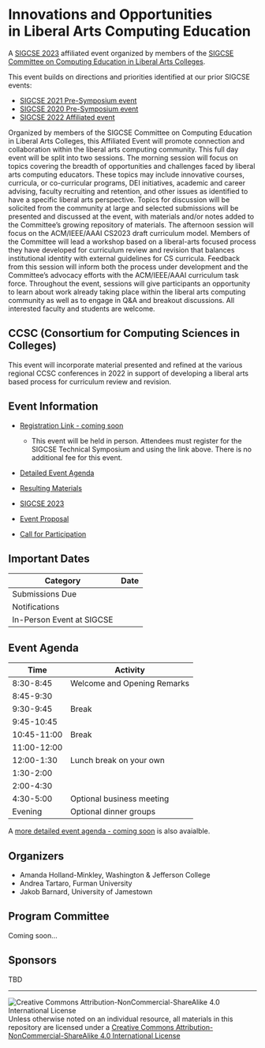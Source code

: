 # Innovations and Opportunities<br>in Liberal Arts Computing Education

A [SIGCSE 2023](https://sigcse2023.sigcse.org) affiliated event organized by members of the [SIGCSE Committee on Computing Education in Liberal Arts Colleges](https://computing-in-the-liberal-arts.github.io/SIGCSE2022-Affiliated-Event/).

This event builds on directions and priorities identified at our prior SIGCSE events:
- [SIGCSE 2021 Pre-Symposium event](https://computing-in-the-liberal-arts.github.io/SIGCSE2021-PreSymposium-Event/)
- [SIGCSE 2020 Pre-Symposium event](https://computing-in-the-liberal-arts.github.io/SIGCSE2020-PreSymposium-Event/)
- [SIGCSE 2022 Affiliated event](https://computing-in-the-liberal-arts.github.io/SIGCSE2020-PreSymposium-Event/)

Organized by members of the SIGCSE Committee on Computing Education in Liberal Arts Colleges, this Affiliated Event will promote connection and collaboration within the liberal arts computing community. This full day event will be split into two sessions. The morning session will focus on topics covering the breadth of opportunities and challenges faced by liberal arts computing educators. These topics may include innovative courses, curricula, or co-curricular programs, DEI initiatives, academic and career advising, faculty recruiting and retention, and other issues as identified to have a specific liberal arts perspective. Topics for discussion will be solicited from the community at large and selected submissions will be presented and discussed at the event, with materials and/or notes added to the Committee’s growing repository of materials. The afternoon session will focus on the ACM/IEEE/AAAI CS2023 draft curriculum model. Members of the Committee will lead a workshop based on a liberal-arts focused process they have developed for curriculum review and revision that balances institutional identity with external guidelines for CS curricula. Feedback from this session will inform both the process under development and the Committee’s advocacy efforts with the ACM/IEEE/AAAI curriculum task force. Throughout the event, sessions will give participants an opportunity to learn about work already taking place within the liberal arts computing community as well as to engage in Q&A and breakout discussions. All interested faculty and students are welcome.

## CCSC (Consortium for Computing Sciences in Colleges)
This event will incorporate material presented and refined at the various regional CCSC conferences in 2022 in support of developing a liberal arts based process for curriculum review and revision.

## Event Information

- [Registration Link - coming soon]()
  - This event will be held in person. Attendees must register for the SIGCSE Technical Symposium and using the link above. There is no additional fee for this event.

- [Detailed Event Agenda](eventAgenda.md)
- [Resulting Materials](materials.md)

- [SIGCSE 2023](https://sigcse2023.sigcse.org)
- [Event Proposal]()
- [Call for Participation]()

## Important Dates

| Category                            | Date
|-------------------------------------|-----------------------
| Submissions Due                     | 
| Notifications                       | 
| In-Person Event at SIGCSE           | 




## Event Agenda

| Time        | Activity
|-------------|----------
| 8:30-8:45   | Welcome and Opening Remarks
| 8:45-9:30   | 
| 9:30-9:45   | Break
| 9:45-10:45  | 
| 10:45-11:00 | Break
| 11:00-12:00 |
| 12:00-1:30  | Lunch break on your own
| 1:30-2:00   | 
| 2:00-4:30   | 
| 4:30-5:00   | Optional business meeting
| Evening     | Optional dinner groups

A [more detailed event agenda - coming soon]() is also avaialble.

## Organizers

- Amanda Holland-Minkley, Washington & Jefferson College
- Andrea Tartaro, Furman University
- Jakob Barnard, University of Jamestown

## Program Committee

Coming soon...

## Sponsors

TBD

___
![Creative Commons Attribution-NonCommercial-ShareAlike 4.0 International License](https://i.creativecommons.org/l/by-nc-sa/4.0/88x31.png "Creative Commons Attribution-NonCommercial-ShareAlike 4.0 International License") Unless otherwise noted on an individual resource, all materials in this repository are licensed under a [Creative Commons Attribution-NonCommercial-ShareAlike 4.0 International License](http://creativecommons.org/licenses/by-nc-sa/4.0/)
